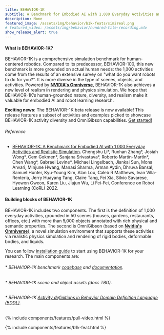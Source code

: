 ```yaml
---
title: BEHAVIOR-1K
subtitle: A Benchmark for Embodied AI with 1,000 Everyday Activities and Realistic Simulation
description: None
featured_image: /assets/img/behavior/b1k-feats/sim2real.png
# featured_video: /assets/img/behavior/hundred-tile-recording.m4v
show_release_alert: true
---
```


#### What is BEHAVIOR-1K?

BEHAVIOR-1K is a comprehensive simulation benchmark for human-centered robotics. Compared to its predecessor, BEHAVIOR-100, this new benchmark is more grounded on actual human needs: the 1,000 activities come from the results of an extensive survey on "what do you want robots to
do for you?". It is more diverse in the type of scenes, objects, and activities. Powered by [**NVIDIA's Omniverse**](https://www.nvidia.com/en-us/omniverse/), BEHAVIOR-1K also achieves a new level of realism in rendering and physics simulation. We hope that BEHAVIOR-1K’s human-grounded nature, diversity, and realism
make it valuable for embodied AI and robot learning research. 

**Exciting news:** The BEHAVIOR-1K beta release is now available! This release features a subset of activities and examples picked to showcase BEHAVIOR-1K activity diversity and OmniGibson capabilities. [Get started!](https://behavior.stanford.edu/omnigibson/getting_started/installation.html)

###### Reference
- [BEHAVIOR-1K: A Benchmark for Embodied AI with 1,000 Everyday Activities and Realistic Simulation](https://openreview.net/pdf?id=_8DoIe8G3t). Chengshu Li\*, Ruohan Zhang\*, Josiah Wong\*, Cem Gokmen\*, Sanjana Srivastava\*, Roberto Martín-Martín\*, Chen Wang\*, Gabrael Levine\*, Michael Lingelbach, Jiankai Sun, Mona Anvari, Minjune Hwang, Manasi Sharma, Arman Aydin, Dhruva Bansal, Samuel Hunter, Kyu-Young Kim, Alan Lou, Caleb R Matthews, Ivan Villa-Renteria, Jerry Huayang Tang, Claire Tang, Fei Xia, Silvio Savarese, Hyowon Gweon, Karen Liu, Jiajun Wu, Li Fei-Fei, Conference on Robot Learning (CoRL) 2022.

#### Building blocks of BEHAVIOR-1K
BEHAVIOR-1K includes two components. The first is the definition of 1,000 everyday activities, grounded in 50
scenes (houses, gardens, restaurants, offices, etc.) with more than 5,000 objects
annotated with rich physical and semantic properties. The second is OmniGibson (based on [**Nvidia's Omniverse**](https://www.nvidia.com/en-us/omniverse/)),
a novel simulation environment that supports these activities via realistic physics
simulation and rendering of rigid bodies, deformable bodies, and liquids. 

You can follow [installation guide](https://behavior.stanford.edu/omnigibson/getting_started/installation.html) to start using BEHAVIOR-1K for your research. The main components are:
###### * BEHAVIOR-1K benchmark [codebase](https://github.com/StanfordVL/OmniGibson) and [documentation](https://behavior.stanford.edu/omnigibson/).
###### * BEHAVIOR-1K scene and object assets (docs TBD).
###### * BEHAVIOR-1K [Activity definitions in Behavior Domain Definition Language (BDDL)](https://github.com/StanfordVL/bddl/tree/master/bddl/activity_definitions).

{% include components/features/pull-video.html %}


{% include components/features/b1k-feat.html %}



